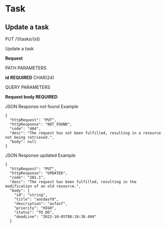 # Task

## Update a task

PUT /1/tasks/{id}

Update a task

**Request**

PATH PARAMETERS

**id REQUIRED**
CHAR(24)

QUERY PARAMETERS

**Request body REQUIRED**


JSON Response not found Example

``` 
{
  "httpRequest": "PUT",
  "httpResponse": "NOT_FOUND",
  "code": "404",
  "desc": "The request has not been fulfilled, resulting in a resource not being retrieved.",
  "body": null
}
```


JSON Response updated Example

``` 
{
  "httpRequest": "PUT",
  "httpResponse": "UPDATED",
  "code": "201.1",
  "desc": "The request has been fulfilled, resulting in the modification of an old resource.",
  "body": {
    "id": "string",
    "title": "aasdasfd",
    "description": "asfasf",
    "priority": "HIGH",
    "status": "TO_DO",
    "deadLine": "2022-10-05T08:19:38.494"
  }
```